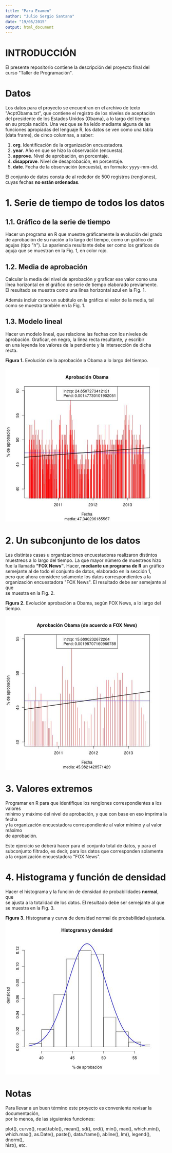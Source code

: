 ```yaml
---
title: "Para Examen"
author: "Julio Sergio Santana"
date: "19/05/2015"
output: html_document
---
```

# INTRODUCCIÓN
El presente repositorio contiene la descripción del proyecto final del  
curso "Taller de Programación".

# Datos
Los datos para el proyecto se encuentran en el archivo de texto  
"AcptObama.txt", que contiene el registro de los niveles de aceptación  
del presidente de los Estados Unidos (Obama), a lo largo del tiempo  
en su propia nación. Una vez que se ha leído mediante alguna de las  
funciones apropiadas del lenguaje R, los datos se ven como una tabla  
(data frame), de cinco columnas, a saber:

1. **org**. Identificación de la organización encuestadora.
2. **year**. Año en que se hizo la observación (encuesta).
3. **approve**. Nivel de aprobación, en porcentaje.
4. **disapprove**. Nivel de desaprobación, en porcentaje.
5. **date**. Fecha de la observación (encuesta), en formato: yyyy-mm-dd.

El conjunto de datos consta de al rededor de 500 registros (renglones),  
cuyas fechas **no están ordenadas**. 

# 1. Serie de tiempo de todos los datos
## 1.1. Gráfico de la serie de tiempo
Hacer un programa en R que muestre gráficamente la evolución del grado  
de aprobación de su nación a lo largo del tiempo, como un gráfico de  
agujas (tipo "h"). La apariencia resultante debe ser como los gráficos de  
aguja que se muestran en la Fig. 1, en color rojo.

## 1.2. Media de aprobación
Calcular la media del nivel de aprobación y graficar ese valor como una  
línea horizontal en el gráfico de serie de tiempo elaborado previamente.  
El resultado se muestra como una línea horizontal azul en la Fig. 1.

Además incluir como un subtítulo en la gráfica el valor de la media, tal  
como se muestra también en la Fig. 1.

## 1.3. Modelo lineal
Hacer un modelo lineal, que relacione las fechas con los niveles de  
aprobación. Graficar, en negro, la línea recta resultante, y escribir  
en una leyenda los valores de la pendiente y la intersección de dicha  
recta.

**Figura 1.** Evolución de la aprobación a Obama a lo largo del tiempo.

![Serie de tiempo](SerieTiempo.jpg)

# 2. Un subconjunto de los datos
Las distintas casas u organizaciones encuestadoras realizaron distintos  
muestreos a lo largo del tiempo. La que mayor número de muestreos hizo  
fue la llamada **"FOX News"**. Hacer, **mediante un programa de R** un  gráfico  
semejante al de todo el conjunto de datos, elaborado en la sección 1,  
pero que ahora considere solamente los datos correspondientes a la  
organización encuestadora "FOX News". El resultado debe ser semejante al que  
se muestra en la Fig. 2.

**Figura 2.** Evolución aprobación a Obama, según FOX News, a lo largo del tiempo.

![Serie de tiempo](SerieTiempoFOX.jpg)

# 3. Valores extremos
Programar en R para que identifique los renglones correspondientes a los valores  
mínimo y máximo del nivel de aprobación, y que con base en eso imprima la fecha  
y la organización encuestadora correspondiente al valor mínimo y al valor máximo  
de aprobación.

Este ejercicio se deberá hacer para el conjunto total de datos, y para el  
subconjunto filtrado, es decir, para los datos que corresponden solamente  
a la organización encuestadora "FOX News".

# 4. Histograma y función de densidad
Hacer el histograma y la función de densidad de probabilidades **normal**, que  
se ajusta a la totalidad de los datos. El resultado debe ser semejante al que  
se muestra en la Fig. 3.

**Figura 3.** Histograma y curva de densidad normal de probabilidad ajustada.
![Histograma](HistoNormal.jpg)

# Notas
Para llevar a un buen término este proyecto es conveniente revisar la documentación,  
por lo menos, de las siguientes funciones: 

plot(), curve(), read.table(), mean(), sd(), ord(), min(), max(), which.min(),  
which.max(), as.Date(), paste(), data.frame(), abline(), lm(), legend(), dnorm(),  
hist(), etc.








